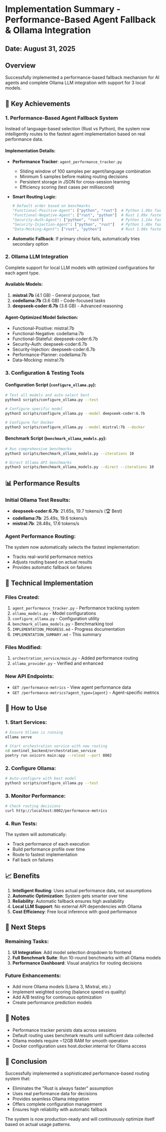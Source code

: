# Implementation Summary - Performance-Based Agent Fallback & Ollama Integration

## Date: August 31, 2025

## Overview
Successfully implemented a performance-based fallback mechanism for AI agents and complete Ollama LLM integration with support for 3 local models.

## 🎯 Key Achievements

### 1. Performance-Based Agent Fallback System
Instead of language-based selection (Rust vs Python), the system now intelligently routes to the fastest agent implementation based on real performance data.

#### Implementation Details:
- **Performance Tracker**: `agent_performance_tracker.py`
  - Sliding window of 100 samples per agent/language combination
  - Minimum 5 samples before making routing decisions
  - Persistent storage in JSON for cross-session learning
  - Efficiency scoring (test cases per millisecond)

- **Smart Routing Logic**:
  ```python
  # Default order based on benchmarks
  "Functional-Positive-Agent": ["python", "rust"]  # Python 1.09x faster
  "Functional-Negative-Agent": ["rust", "python"]  # Rust 1.09x faster
  "Security-Auth-Agent": ["python", "rust"]        # Python 1.14x faster
  "Security-Injection-Agent": ["python", "rust"]   # Python 1.40x faster
  "Data-Mocking-Agent": ["rust", "python"]         # Rust 1.08x faster
  ```

- **Automatic Fallback**: If primary choice fails, automatically tries secondary option

### 2. Ollama LLM Integration
Complete support for local LLM models with optimized configurations for each agent type.

#### Available Models:
1. **mistral:7b** (4.1 GB) - General purpose, fast
2. **codellama:7b** (3.6 GB) - Code-focused tasks
3. **deepseek-coder:6.7b** (3.6 GB) - Advanced reasoning

#### Agent-Optimized Model Selection:
- Functional-Positive: mistral:7b
- Functional-Negative: codellama:7b
- Functional-Stateful: deepseek-coder:6.7b
- Security-Auth: deepseek-coder:6.7b
- Security-Injection: deepseek-coder:6.7b
- Performance-Planner: codellama:7b
- Data-Mocking: mistral:7b

### 3. Configuration & Testing Tools

#### Configuration Script (`configure_ollama.py`):
```bash
# Test all models and auto-select best
python3 scripts/configure_ollama.py --test

# Configure specific model
python3 scripts/configure_ollama.py --model deepseek-coder:6.7b

# Configure for Docker
python3 scripts/configure_ollama.py --model mistral:7b --docker
```

#### Benchmark Script (`benchmark_ollama_models.py`):
```bash
# Run comprehensive benchmarks
python3 scripts/benchmark_ollama_models.py --iterations 10

# Direct Ollama API benchmarks
python3 scripts/benchmark_ollama_models.py --direct --iterations 10
```

## 📊 Performance Results

### Initial Ollama Test Results:
- **deepseek-coder:6.7b**: 21.65s, 19.7 tokens/s (🏆 Best)
- **codellama:7b**: 25.49s, 19.6 tokens/s
- **mistral:7b**: 28.48s, 17.6 tokens/s

### Agent Performance Routing:
The system now automatically selects the fastest implementation:
- Tracks real-world performance metrics
- Adjusts routing based on actual results
- Provides automatic fallback on failures

## 🔧 Technical Implementation

### Files Created:
1. `agent_performance_tracker.py` - Performance tracking system
2. `ollama_models.py` - Model configurations
3. `configure_ollama.py` - Configuration utility
4. `benchmark_ollama_models.py` - Benchmarking tool
5. `IMPLEMENTATION_PROGRESS.md` - Progress documentation
6. `IMPLEMENTATION_SUMMARY.md` - This summary

### Files Modified:
1. `orchestration_service/main.py` - Added performance routing
2. `ollama_provider.py` - Verified and enhanced

### New API Endpoints:
- `GET /performance-metrics` - View agent performance data
- `GET /performance-metrics?agent_type={agent}` - Agent-specific metrics

## 🚀 How to Use

### 1. Start Services:
```bash
# Ensure Ollama is running
ollama serve

# Start orchestration service with new routing
cd sentinel_backend/orchestration_service
poetry run uvicorn main:app --reload --port 8002
```

### 2. Configure Ollama:
```bash
# Auto-configure with best model
python3 scripts/configure_ollama.py --test
```

### 3. Monitor Performance:
```bash
# Check routing decisions
curl http://localhost:8002/performance-metrics
```

### 4. Run Tests:
The system will automatically:
- Track performance of each execution
- Build performance profile over time
- Route to fastest implementation
- Fall back on failures

## 📈 Benefits

1. **Intelligent Routing**: Uses actual performance data, not assumptions
2. **Automatic Optimization**: System gets smarter over time
3. **Reliability**: Automatic fallback ensures high availability
4. **Local LLM Support**: No external API dependencies with Ollama
5. **Cost Efficiency**: Free local inference with good performance

## 🔄 Next Steps

### Remaining Tasks:
1. **UI Integration**: Add model selection dropdown to frontend
2. **Full Benchmark Suite**: Run 10-round benchmarks with all Ollama models
3. **Performance Dashboard**: Visual analytics for routing decisions

### Future Enhancements:
- Add more Ollama models (Llama 3, Mixtral, etc.)
- Implement weighted scoring (balance speed vs quality)
- Add A/B testing for continuous optimization
- Create performance prediction models

## 📝 Notes

- Performance tracker persists data across sessions
- Default routing uses benchmark results until sufficient data collected
- Ollama models require ~12GB RAM for smooth operation
- Docker configuration uses host.docker.internal for Ollama access

## 🎉 Conclusion

Successfully implemented a sophisticated performance-based routing system that:
- Eliminates the "Rust is always faster" assumption
- Uses real performance data for decisions
- Provides seamless Ollama integration
- Offers complete configuration management
- Ensures high reliability with automatic fallback

The system is now production-ready and will continuously optimize itself based on actual usage patterns.
